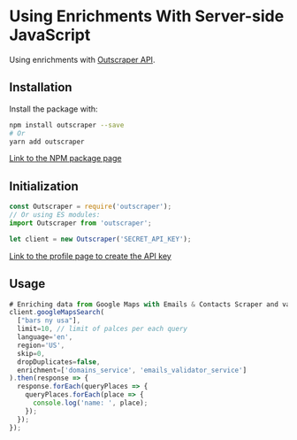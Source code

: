 # Using Enrichments With Server-side JavaScript

Using enrichments with [Outscraper API](https://app.outscraper.com/api-docs).

## Installation

Install the package with:
```bash
npm install outscraper --save
# Or
yarn add outscraper
```

[Link to the NPM package page](https://www.npmjs.com/package/outscraper)

## Initialization
```js
const Outscraper = require('outscraper');
// Or using ES modules:
import Outscraper from 'outscraper';

let client = new Outscraper('SECRET_API_KEY');

```
[Link to the profile page to create the API key](https://app.outscraper.com/profile)

## Usage

```js
# Enriching data from Google Maps with Emails & Contacts Scraper and validating emails:
client.googleMapsSearch(
  ["bars ny usa"],
  limit=10, // limit of palces per each query
  language='en',
  region='US',
  skip=0,
  dropDuplicates=false,
  enrichment=['domains_service', 'emails_validator_service']
).then(response => {
  response.forEach(queryPlaces => {
    queryPlaces.forEach(place => {
      console.log('name: ', place);
    });
  });
});
```
